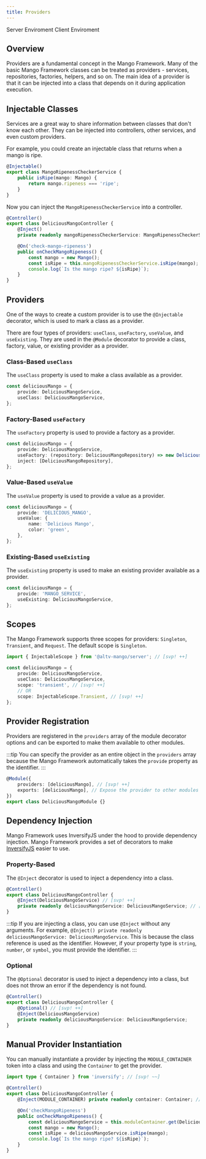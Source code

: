 ```yaml
---
title: Providers
---
```


<script lang="ts">
    import Badge from '$lib/Badge.svelte';
</script>

<Badge color='blue'>Server Enviroment</Badge>
<Badge color='green'>Client Enviroment</Badge>

## Overview

Providers are a fundamental concept in the Mango Framework. Many of the basic Mango Framework classes can be treated as providers - services, repositories, factories, helpers, and so on. The main idea of a provider is that it can be injected into a class that depends on it during application execution.

## Injectable Classes

Services are a great way to share information between classes that don't know each other. They can be injected into controllers, other services, and even custom providers.

For example, you could create an injectable class that returns when a mango is ripe.

```typescript
@Injectable()
export class MangoRipenessCheckerService {
    public isRipe(mango: Mango) {
        return mango.ripeness === 'ripe';
    }
}
```

Now you can inject the `MangoRipenessCheckerService` into a controller.

```typescript
@Controller()
export class DeliciousMangoController {
    @Inject()
    private readonly mangoRipenessCheckerService: MangoRipenessCheckerService;

    @On('check-mango-ripeness')
    public onCheckMangoRipeness() {
        const mango = new Mango();
        const isRipe = this.mangoRipenessCheckerService.isRipe(mango);
        console.log(`Is the mango ripe? ${isRipe}`);
    }
}
```

## Providers

One of the ways to create a custom provider is to use the `@Injectable` decorator, which is used to mark a class as a provider.

There are four types of providers: `useClass`, `useFactory`, `useValue`, and `useExisting`. They are used in the `@Module` decorator to provide a class, factory, value, or existing provider as a provider.

### Class-Based `useClass`

The `useClass` property is used to make a class available as a provider.

```typescript
const deliciousMango = {
    provide: DeliciousMangoService,
    useClass: DeliciousMangoService,
};
```

### Factory-Based `useFactory`

The `useFactory` property is used to provide a factory as a provider.

```typescript
const deliciousMango = {
    provide: DeliciousMangoService,
    useFactory: (repository: DeliciousMangoRepository) => new DeliciousMangoService(repository),
    inject: [DeliciousMangoRepository],
};
```

### Value-Based `useValue`

The `useValue` property is used to provide a value as a provider.

```typescript
const deliciousMango = {
    provide: 'DELICIOUS_MANGO',
    useValue: {
        name: 'Delicious Mango',
        color: 'green',
    },
};
```

### Existing-Based `useExisting`

The `useExisting` property is used to make an existing provider available as a provider.

```typescript
const deliciousMango = {
    provide: 'MANGO_SERVICE',
    useExisting: DeliciousMangoService,
};
```

## Scopes

The Mango Framework supports three scopes for providers: `Singleton`, `Transient`, and `Request`. The default scope is `Singleton`.

```typescript
import { InjectableScope } from '@altv-mango/server'; // [svp! ++]

const deliciousMango = {
    provide: DeliciousMangoService,
    useClass: DeliciousMangoService,
    scope: 'transient', // [svp! ++]
    // OR
    scope: InjectableScope.Transient, // [svp! ++]
};
```

## Provider Registration

Providers are registered in the `providers` array of the module decorator options and can be exported to make them available to other modules.

:::tip
You can specify the provider as an entire object in the `providers` array because the Mango Framework automatically takes the `provide` property as the identifier.
:::

```typescript
@Module({
    providers: [deliciousMango], // [svp! ++]
    exports: [deliciousMango], // Expose the provider to other modules that import this module  // [svp! ++]
})
export class DeliciousMangoModule {}
```

## Dependency Injection

Mango Framework uses InversifyJS under the hood to provide dependency injection. Mango Framework provides a set of decorators to make [InversifyJS](https://inversify.io/) easier to use.

### Property-Based

The `@Inject` decorator is used to inject a dependency into a class.

```typescript
@Controller()
export class DeliciousMangoController {
    @Inject(DeliciousMangoService) // [svp! ++]
    private readonly deliciousMangoService: DeliciousMangoService; // [svp! ++]
}
```

:::tip
If you are injecting a class, you can use `@Inject` without any arguments. For example, `@Inject() private readonly deliciousMangoService: DeliciousMangoService`. This is because the class reference is used as the identifier. However, if your property type is `string`, `number`, or `symbol`, you must provide the identifier.
:::

### Optional

The `@Optional` decorator is used to inject a dependency into a class, but does not throw an error if the dependency is not found.

```typescript
@Controller()
export class DeliciousMangoController {
    @Optional() // [svp! ++]
    @Inject(DeliciousMangoService)
    private readonly deliciousMangoService: DeliciousMangoService;
}
```

## Manual Provider Instantiation

You can manually instantiate a provider by injecting the `MODULE_CONTAINER` token into a class and using the `Container` to get the provider.

```typescript
import type { Container } from 'inversify'; // [svp! ~~]

@Controller()
export class DeliciousMangoController {
    @Inject(MODULE_CONTAINER) private readonly container: Container; // [svp! ~~]

    @On('checkMangoRipeness')
    public onCheckMangoRipeness() {
        const deliciousMangoService = this.moduleContainer.get(DeliciousMangoService); // [svp! ~~]
        const mango = new Mango();
        const isRipe = deliciousMangoService.isRipe(mango);
        console.log(`Is the mango ripe? ${isRipe}`);
    }
}
```
